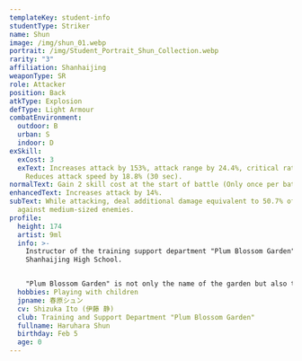 ```yaml
---
templateKey: student-info
studentType: Striker
name: Shun
image: /img/shun_01.webp
portrait: /img/Student_Portrait_Shun_Collection.webp
rarity: "3"
affiliation: Shanhaijing
weaponType: SR
role: Attacker
position: Back
atkType: Explosion
defType: Light Armour
combatEnvironment:
  outdoor: B
  urban: S
  indoor: D
exSkill:
  exCost: 3
  exText: Increases attack by 153%, attack range by 24.4%, critical rate by 26.3%.
    Reduces attack speed by 18.8% (30 sec).
normalText: Gain 2 skill cost at the start of battle (Only once per battle).
enhancedText: Increases attack by 14%.
subText: While attacking, deal additional damage equivalent to 50.7% of attack
  against medium-sized enemies.
profile:
  height: 174
  artist: 9ml
  info: >-
    Instructor of the training support department "Plum Blossom Garden" of
    Shanhaijing High School.


    "Plum Blossom Garden" is not only the name of the garden but also the name of club activities. She has a gentle and generous personality and is trusted not only by the children of "Plum Blossom Garden" but also by other students of Shanhaijing. She has worked as an instructor for a long time and rarely gets angry at the pranks of the children, but she is sensitive when her age is mentioned.
  hobbies: Playing with children
  jpname: 春原シュン
  cv: Shizuka Ito (伊藤 静)
  club: Training and Support Department "Plum Blossom Garden"
  fullname: Haruhara Shun
  birthday: Feb 5
  age: 0
---
```

